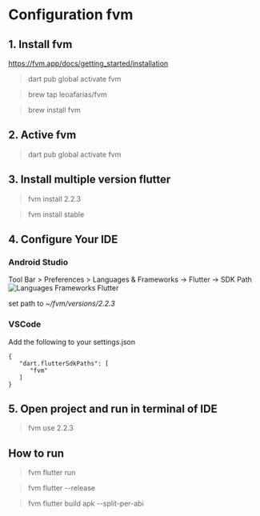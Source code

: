 # Configuration fvm
## 1. Install fvm
https://fvm.app/docs/getting_started/installation

>dart pub global activate fvm

>brew tap leoafarias/fvm

>brew install fvm

## 2. Active fvm
>dart pub global activate fvm

## 3. Install multiple version flutter
>fvm install 2.2.3

>fvm install stable

## 4. Configure Your IDE
### Android Studio
Tool Bar > Preferences > Languages & Frameworks -> Flutter -> SDK Path
![Languages   Frameworks Flutter](https://user-images.githubusercontent.com/5656118/131211379-41ddc28b-4dec-4ee3-b3d8-8aee2cdb86f1.png)

set path to *~/fvm/versions/2.2.3*

### VSCode
Add the following to your settings.json
```
{
   "dart.flutterSdkPaths": [
      "fvm"
   ]
}
```
## 5. Open project and run in terminal of IDE
>fvm use 2.2.3

## How to run
> fvm flutter run

> fvm flutter --release

> fvm flutter build apk --split-per-abi 
